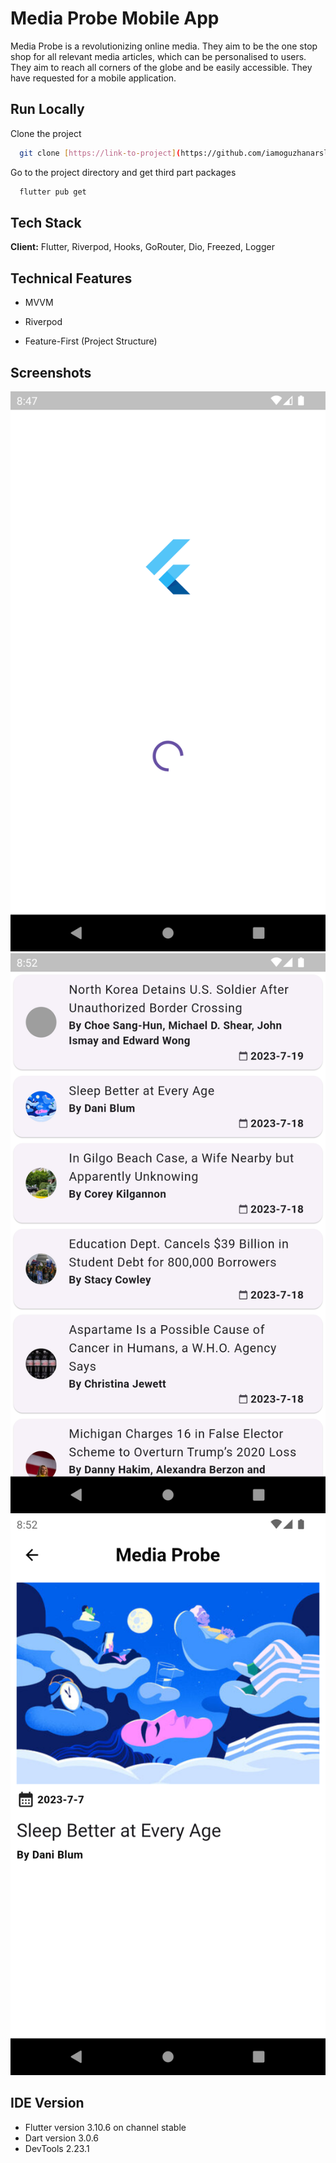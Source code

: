 # Media Probe Mobile App

Media Probe is a revolutionizing online media. They aim to be the one stop shop for all relevant media
articles, which can be personalised to users. They aim to reach all corners of the globe and be easily
accessible. They have requested for a mobile application.


## Run Locally

Clone the project

```bash
  git clone [https://link-to-project](https://github.com/iamoguzhanarslantas/media_probe.git)
```

Go to the project directory and get third part packages

```bash
  flutter pub get
```


## Tech Stack

**Client:** Flutter, Riverpod, Hooks, GoRouter, Dio, Freezed, Logger




## Technical Features

- MVVM

- Riverpod

- Feature-First (Project Structure)


## Screenshots

![Emulator Screenshot - Pixel 2 - 2023-07-20 at 11 47 57](https://github.com/iamoguzhanarslantas/media_probe/blob/master/assets/Screenshot_1.png)
![Emulator Screenshot - Pixel 2 - 2023-07-20 at 11 52 18](https://github.com/iamoguzhanarslantas/media_probe/blob/master/assets/Screenshot_2.png)
![Emulator Screenshot - Pixel 2 - 2023-07-20 at 11 52 34](https://github.com/iamoguzhanarslantas/media_probe/blob/master/assets/Screenshot_3.png)


## IDE Version

- Flutter version 3.10.6 on channel stable
- Dart version 3.0.6
- DevTools 2.23.1